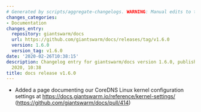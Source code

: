 ```yaml
---
# Generated by scripts/aggregate-changelogs. WARNING: Manual edits to this files will be overwritten.
changes_categories:
- Documentation
changes_entry:
  repository: giantswarm/docs
  url: https://github.com/giantswarm/docs/releases/tag/v1.6.0
  version: 1.6.0
  version_tag: v1.6.0
date: '2020-02-26T10:38:15'
description: Changelog entry for giantswarm/docs version 1.6.0, published on 26 February
  2020, 10:38
title: docs release v1.6.0
---
```


- Added a page documenting our CoreDNS Linux kernel configuration settings at https://docs.giantswarm.io/reference/kernel-settings/ (https://github.com/giantswarm/docs/pull/414)
